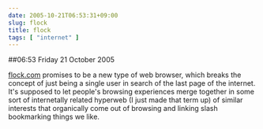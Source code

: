 ```yaml
---
date: 2005-10-21T06:53:31+09:00
slug: flock
title: flock
tags: [ "internet" ]
---
```


##06:53 Friday 21 October 2005

[flock.com](https://flock.com) promises to be a new type of web browser, which breaks the concept of just being a single user in search of the last page of the internet.   It's supposed to let people's browsing experiences merge together in some sort of internetally related hyperweb (I just made that term up) of similar interests that organically come out of browsing and linking slash bookmarking things we like.
